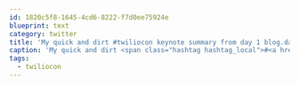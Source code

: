```yaml
---
id: 1820c5f8-1645-4cd6-8222-f7d0ee75924e
blueprint: text
category: twitter
title: 'My quick and dirt #twiliocon keynote summary from day 1 blog.darylchymko.ca/2011/09/twilio…'
caption: 'My quick and dirt <span class="hashtag hashtag_local">#<a href="http://tweettemp.darylchymko.ca/?tag=twiliocon">twiliocon</a> keynote summary from day 1 <a href="http://blog.darylchymko.ca/2011/09/twiliocon-keynote-summary-day-1/" title="http://blog.darylchymko.ca/2011/09/twiliocon-keynote-summary-day-1/" class="link link_untco">blog.darylchymko.ca/2011/09/twilio…</a>'
tags:
  - twiliocon
---
```

